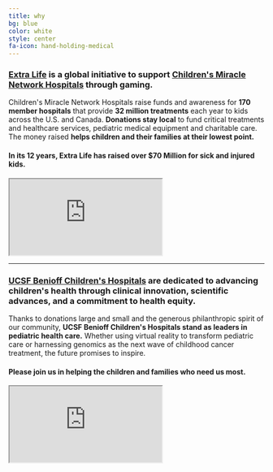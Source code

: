 ```yaml
---
title: why
bg: blue
color: white
style: center
fa-icon: hand-holding-medical
---
```


### [**Extra Life**](https://extra-life.org) is a global initiative to support [**Children's Miracle Network Hospitals**](https://childrensmiraclenetworkhospitals.org/) through gaming.

Children's Miracle Network Hospitals raise funds and awareness for **170 member hospitals** that provide **32 million treatments** each year to kids across the U.S. and Canada.  **Donations stay local** to fund critical treatments and healthcare services, pediatric medical equipment and charitable care.  The money raised **helps children and their families at their lowest point.**

#### In its 12 years, Extra Life has **raised over $70 Million for sick and injured kids.**

<div class="icontain">
  <iframe src="https://www.youtube.com/embed/ZS7WRl7N1Ig" allowfullscreen></iframe>
</div>

--------------------------

### [**UCSF Benioff Children's Hospitals**](https://give.ucsfbenioffchildrens.org) are dedicated to advancing children's health through clinical innovation, scientific advances, and a commitment to health equity.

Thanks to donations large and small and the generous philanthropic spirit of our community, **UCSF Benioff Children's Hospitals stand as leaders in pediatric health care.** Whether using virtual reality to transform pediatric care or harnessing genomics as the next wave of childhood cancer treatment, the future promises to inspire.

#### **Please join us in helping the children and families who need us most.**

<div class="icontain">
  <iframe src="https://www.youtube.com/embed/81qbVg5W7XQ" allowfullscreen></iframe>
</div>
